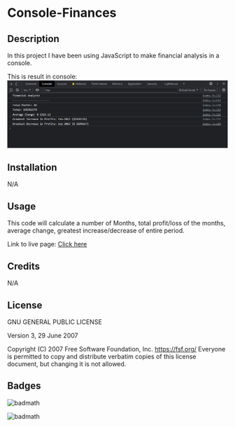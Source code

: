 # Console-Finances


## Description
In this project I have been using JavaScript to make financial analysis in a console.

This is result in console:
![ReadMe-img](readme-img.JPG)


## Installation
N/A


## Usage
This code will calculate a number of Months, total profit/loss of the months, average change, greatest increase/decrease of entire period.


Link to live page: [Click here](https://markubil.github.io/Console-Finances/)


## Credits
N/A


## License
 GNU GENERAL PUBLIC LICENSE

 Version 3, 29 June 2007

 Copyright (C) 2007 Free Software Foundation, Inc. <https://fsf.org/>
 Everyone is permitted to copy and distribute verbatim copies
 of this license document, but changing it is not allowed.


## Badges

![badmath](https://img.shields.io/badge/JavaScript-93.4%25-green)

![badmath](https://img.shields.io/badge/HTML-6.6%25-yellow)